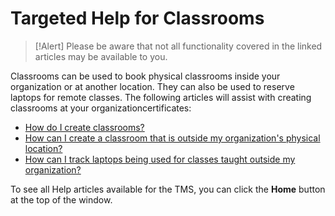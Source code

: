 # Targeted Help for Classrooms

> [!Alert] Please be aware that not all functionality covered in the linked articles may be available to you.

Classrooms can be used to book physical classrooms inside your organization or at another location. They can also be used to reserve laptops for remote classes. The following articles will assist with creating classrooms at your organizationcertificates:

- [How do I create classrooms?](../tms-administrators/classes/classrooms-equipment/create-classroom.md)
- [How can I create a classroom that is outside my organization's physical location?](../tms-administrators/classes/classrooms-equipment/create-classroom-outside-org.md)
- [How can I track laptops being used for classes taught outside my organization?](/tms-administrators/classes/classrooms-equipment/track-laptops-being-used-for-classes-outside-org.md)

To see all Help articles available for the TMS, you can click the **Home** button at the top of the window.
